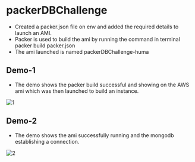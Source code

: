 # packerDBChallenge
- Created a packer.json file on env and added the required details to launch an AMI.
- Packer is used to build the ami by running the command in terminal packer build packer.json
- The ami launched is named packerDBChallenge-huma
## Demo-1
- The demo shows the packer build successful and showing on the AWS ami which was then launched to build an instance.

![1](https://user-images.githubusercontent.com/117640150/215891042-4f0b6a28-0152-4a50-8ec5-a29d0ce9d12c.gif)

## Demo-2
- The demo shows the ami successfully running and the mongodb establishing a connection.

![2](https://user-images.githubusercontent.com/117640150/215891213-89e9e124-cc17-459c-b6ff-963bb49b6634.gif)
